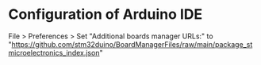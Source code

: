 # Configuration of Arduino IDE
File > Preferences > Set "Additional boards manager URLs:" to "https://github.com/stm32duino/BoardManagerFiles/raw/main/package_stmicroelectronics_index.json"
